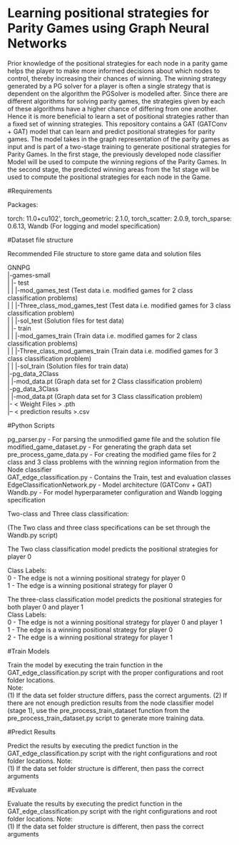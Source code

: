 # Learning positional strategies for Parity Games using Graph Neural Networks

Prior knowledge of the positional strategies for each node in a parity game helps the player to make more informed decisions about which nodes to control, thereby increasing their chances of winning. The winning strategy generated by a PG solver for a player is often a single strategy that is dependent on the algorithm the PGSolver is modelled after. Since there are different algorithms for solving parity games, the strategies given by each of these algorithms have a higher chance of differing from one another. Hence it is more beneficial to learn a set of positional strategies rather than a fixed set of winning strategies. This repository contains a GAT (GATConv + GAT) model that can learn and predict positional strategies for parity games.
The model takes in the graph representation of the parity games as input and is part of a two-stage training to generate positional strategies for Parity Games. In the first stage, the previously developed node classifier Model will be used to compute the winning regions of the Parity Games. In the second stage, the predicted winning areas from the 1st stage will be used to compute the positional strategies for each node in the Game.

#Requirements

Packages: <br>

torch: 11.0+cu102', 
torch_geometric: 2.1.0, 
torch_scatter: 2.0.9, 
torch_sparse: 0.6.13, 
Wandb (For logging and model specification)

#Dataset file structure

Recommended File structure to store game data and solution files <br>

GNNPG <br>
 |-games-small <br>
 | |- test <br>
 | | |-mod_games_test (Test data i.e. modified games for 2 class classification problems) <br>
 | | |-Three_class_mod_games_test (Test data i.e. modified games for 3 class classification problem) <br>
 | | |-sol_test (Solution files for test data) <br>
 | |- train <br>
 | | |-mod_games_train (Train data i.e. modified games for 2 class classification problems) <br>
 | | |-Three_class_mod_games_train (Train data i.e. modified games for 3 class classification problem) <br>
 | | |-sol_train (Solution files for train data) <br>
 |-pg_data_2Class <br>
 | |-mod_data.pt (Graph data set for 2 Class classification problem) <br>
 |-pg_data_3Class <br>
 | |-mod_data.pt (Graph data set for 3 Class classification problem) <br>
 |- &lt; Weight Files &gt; .pth <br>
 |– &lt; prediction results &gt;.csv <br>

#Python Scripts

pg_parser.py - For parsing the unmodified game file and the solution file <br>
 modified_game_dataset.py - For generating the graph data set <br>
 pre_process_game_data.py - For creating the modified game files for 2 class and 3 class problems with the winning region information from the Node
classifier <br>
 GAT_edge_classification.py - Contains the Train, test and evaluation classes <br>
 EdgeClassificationNetwork.py - Model architecture (GATConv + GAT) <br>
 Wandb.py - For model hyperparameter configuration and Wandb logging specification <br>

Two-class and Three class classification: <br>

 (The Two class and three class specifications can be set through the Wandb.py script) <br>

 The Two class classification model predicts the positional strategies for player 0 <br>

 Class Labels: <br>
 0 - The edge is not a winning positional strategy for player 0 <br>
 1 - The edge is a winning positional strategy for player 0 <br>

 The three-class classification model predicts the positional strategies for both player 0 and player 1 <br>
 Class Labels: <br>
 0 - The edge is not a winning positional strategy for player 0 and player 1 <br>
 1 - The edge is a winning positional strategy for player 0 <br>
 2 - The edge is a winning positional strategy for player 1 <br>

#Train Models

Train the model by executing the train function in the GAT_edge_classification.py script with the proper configurations and root folder locations. <br>
Note: <br>
 (1) If the data set folder structure differs, pass the correct arguments. 
 (2) If there are not enough prediction results from the node classifier model (stage 1), use the pre_process_train_dataset function from the pre_process_train_dataset.py script to generate more training data.

#Predict Results

Predict the results by executing the predict function in the GAT_edge_classification.py script with the right configurations and root folder locations. Note: <br>
 (1) If the data set folder structure is different, then pass the correct arguments

#Evaluate

Evaluate the results by executing the predict function in the GAT_edge_classification.py script with the right configurations and root folder locations. Note: <br>
 (1) If the data set folder structure is different, then pass the correct arguments
